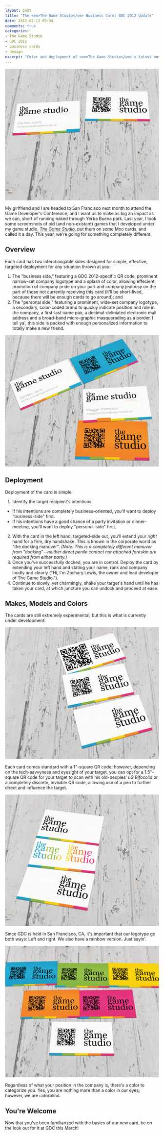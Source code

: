 ```yaml
---
layout: post
title: "The <em>The Game Studio</em> Business Card: GDC 2012 Update"
date: 2012-02-13 03:34
comments: true
categories:
- The Game Studio
- GDC 2012
- business cards
- design
excerpt: "Color and deployment of <em>The Game Studio</em>'s latest business cards examined in painful detail."
---
```


![Business cards](/post-media/gdc-2012-cards/current.jpg)

My girlfriend and I are headed to San Francisco next month to attend the Game Developer's Conference, and I want us to make as big an impact as we can, short of running naked through Yerba Buena park. Last year, I took some screenshots of old (and non-existant) games that I developed under my game studio, _[The Game Studio](http://www.thegamestudio.net)_, put them on some Moo cards, and called it a day. This year, we're going for something completely different.

<!-- more -->

## Overview
Each card has two interchangable sides designed for simple, effective, targeted deployment for any situation thrown at you:

1. The "business side," featuring a GDC 2012-specific QR code, prominent narrow-set company logotype and a splash of color, allowing effecient promotion of company pride on your part and company jealousy on the part of those not currently receiving this card (it'll be short-lived, because there will be enough cards to go around); and
2. The "personal side," featuring a prominent, wide-set company logotype, a secondary, color-coded brand to quickly indicate position and role in the company, a first-last name pair, a decimal-deliniated electronic mail address and a broad-band micro-graphic masquerading as a border. I tell ya', this side is packed with enough personalized information to totally make a new friend.

![More business cards](/post-media/gdc-2012-cards/color-labels.jpg)

## Deployment
Deployment of the card is simple.

1. Identify the target recipient's intentions.
 * If his intentions are completely business-oriented, you'll want to deploy "business-side" first.
 * If his intentions have a good chance of a party invitation or dinner-meeting, you'll want to deploy "personal-side" first.
2. With the card in the left hand, targeted-side out, you'll extend your *right* hand for a firm, dry handshake. This is known in the corporate world as "the docking manuver". _(Note: This is a completely different manuver from "docking"—neither direct penile contact nor attached foreskin are required from either party.)_
3. Once you've successfully docked, you are in control. Deploy the card by extending your left hand and stating your name, rank and company loudly and clearly ("Hi, I'm Zachary Lewis, the owner and lead developer of The Game Studio.").
4. Continue to slowly, yet charmingly, shake your target's hand until he has taken your card, at which juncture you can undock and proceed at ease.

## Makes, Models and Colors
The cards are still extremely experimental, but this is what is currently under development:

![QRky](/post-media/gdc-2012-cards/qr-size.jpg)

Each card comes standard with a 1"-square QR code; however, depending on the tech-savvyness and eyesight of your target, you can opt for a 1.5"-square QR code for your target to scan with his old-peoples' _LG Bifocolia_ or a completely discrete, invisible QR code, allowing use of a pen to further direct and influence the target.

![Text Treatment](/post-media/gdc-2012-cards/text-treatment.jpg)

Since GDC is held in San Francisco, CA, it's important that our logotype go both ways: Left and right. We also have a rainbow version. Just sayin'.

![Rainbow of Color](/post-media/gdc-2012-cards/rainbow-of-color.jpg)

Regardless of what your position in the company is, there's a color to categorize you. Yes, you are nothing more than a color in our eyes; however, we are colorblind.

## You're Welcome
Now that you've been familiarized with the basics of our new card, be on the look out for it at GDC this March!